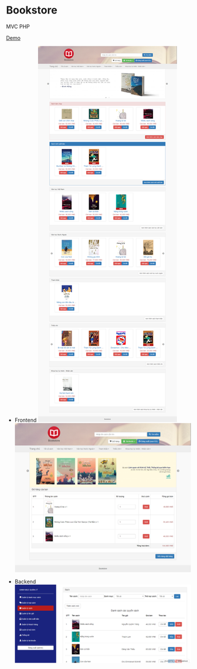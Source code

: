 # Bookstore 
MVC PHP

[Demo](https://ntbookstore.000webhostapp.com)

* Frontend
![alt text](https://github.com/nguyentu43/bookstore/raw/master/screenshot-1.png)
![alt text](https://github.com/nguyentu43/bookstore/raw/master/screenshot-2.png)

* Backend
![alt text](https://github.com/nguyentu43/bookstore/raw/master/screenshot-3.png)
